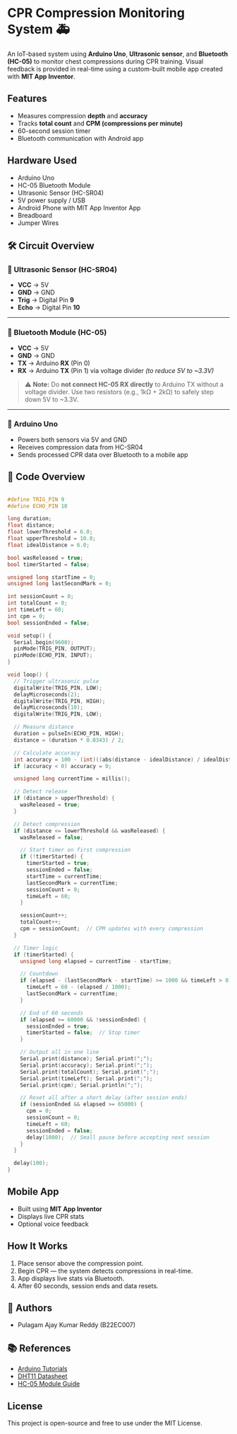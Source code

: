 # CPR Compression Monitoring System 🚑

An IoT-based system using **Arduino Uno**, **Ultrasonic sensor**, and **Bluetooth (HC-05)** to monitor chest compressions during CPR training. Visual feedback is provided in real-time using a custom-built mobile app created with **MIT App Inventor**.

## Features
- Measures compression **depth** and **accuracy**
- Tracks **total count** and **CPM (compressions per minute)**
- 60-second session timer
- Bluetooth communication with Android app

## Hardware Used
- Arduino Uno
- HC-05 Bluetooth Module
- Ultrasonic Sensor (HC-SR04)
- 5V power supply / USB
- Android Phone with MIT App Inventor App
- Breadboard
- Jumper Wires

## 🛠️ Circuit Overview

### 🔹 Ultrasonic Sensor (HC-SR04)
- **VCC** → 5V  
- **GND** → GND  
- **Trig** → Digital Pin **9**  
- **Echo** → Digital Pin **10**

---

### 🔹 Bluetooth Module (HC-05)
- **VCC** → 5V  
- **GND** → GND  
- **TX** → Arduino **RX** (Pin 0)  
- **RX** → Arduino **TX** (Pin 1) via voltage divider *(to reduce 5V to ~3.3V)*

> ⚠️ **Note:** Do **not connect HC-05 RX directly** to Arduino TX without a voltage divider. Use two resistors (e.g., 1kΩ + 2kΩ) to safely step down 5V to ~3.3V.

---

### 🔹 Arduino Uno
- Powers both sensors via 5V and GND  
- Receives compression data from HC-SR04  
- Sends processed CPR data over Bluetooth to a mobile app

## 🧾 Code Overview

```cpp

#define TRIG_PIN 9
#define ECHO_PIN 10

long duration;
float distance;
float lowerThreshold = 6.0;
float upperThreshold = 10.0;
float idealDistance = 6.0;

bool wasReleased = true;
bool timerStarted = false;

unsigned long startTime = 0;
unsigned long lastSecondMark = 0;

int sessionCount = 0;
int totalCount = 0;
int timeLeft = 60;
int cpm = 0;
bool sessionEnded = false;

void setup() {
  Serial.begin(9600);
  pinMode(TRIG_PIN, OUTPUT);
  pinMode(ECHO_PIN, INPUT);
}

void loop() {
  // Trigger ultrasonic pulse
  digitalWrite(TRIG_PIN, LOW);
  delayMicroseconds(2);
  digitalWrite(TRIG_PIN, HIGH);
  delayMicroseconds(10);
  digitalWrite(TRIG_PIN, LOW);

  // Measure distance
  duration = pulseIn(ECHO_PIN, HIGH);
  distance = (duration * 0.0343) / 2;

  // Calculate accuracy
  int accuracy = 100 - (int)((abs(distance - idealDistance) / idealDistance) * 100.0);
  if (accuracy < 0) accuracy = 0;

  unsigned long currentTime = millis();

  // Detect release
  if (distance > upperThreshold) {
    wasReleased = true;
  }

  // Detect compression
  if (distance <= lowerThreshold && wasReleased) {
    wasReleased = false;

    // Start timer on first compression
    if (!timerStarted) {
      timerStarted = true;
      sessionEnded = false;
      startTime = currentTime;
      lastSecondMark = currentTime;
      sessionCount = 0;
      timeLeft = 60;
    }

    sessionCount++;
    totalCount++;
    cpm = sessionCount;  // CPM updates with every compression
  }

  // Timer logic
  if (timerStarted) {
    unsigned long elapsed = currentTime - startTime;

    // Countdown
    if (elapsed - (lastSecondMark - startTime) >= 1000 && timeLeft > 0) {
      timeLeft = 60 - (elapsed / 1000);
      lastSecondMark = currentTime;
    }

    // End of 60 seconds
    if (elapsed >= 60000 && !sessionEnded) {
      sessionEnded = true;
      timerStarted = false;  // Stop timer
    }

    // Output all in one line
    Serial.print(distance); Serial.print(";");
    Serial.print(accuracy); Serial.print(";");
    Serial.print(totalCount); Serial.print(";");
    Serial.print(timeLeft); Serial.print(";");
    Serial.print(cpm); Serial.println(";");

    // Reset all after a short delay (after session ends)
    if (sessionEnded && elapsed >= 65000) {
      cpm = 0;
      sessionCount = 0;
      timeLeft = 60;
      sessionEnded = false;
      delay(1000);  // Small pause before accepting next session
    }
  }

  delay(100);
}
```

## Mobile App
- Built using **MIT App Inventor**
- Displays live CPR stats
- Optional voice feedback

## How It Works
1. Place sensor above the compression point.
2. Begin CPR — the system detects compressions in real-time.
3. App displays live stats via Bluetooth.
4. After 60 seconds, session ends and data resets.


## 📌 Authors

- Pulagam Ajay Kumar Reddy (B22EC007)


## 📚 References

- [Arduino Tutorials](https://www.arduino.cc/en/Tutorial/HomePage)
- [DHT11 Datasheet](https://components101.com/sensors/dht11-temperature-sensor)
- [HC-05 Module Guide](https://lastminuteengineers.com/bluetooth-module-arduino-tutorial)


## License
This project is open-source and free to use under the MIT License.

